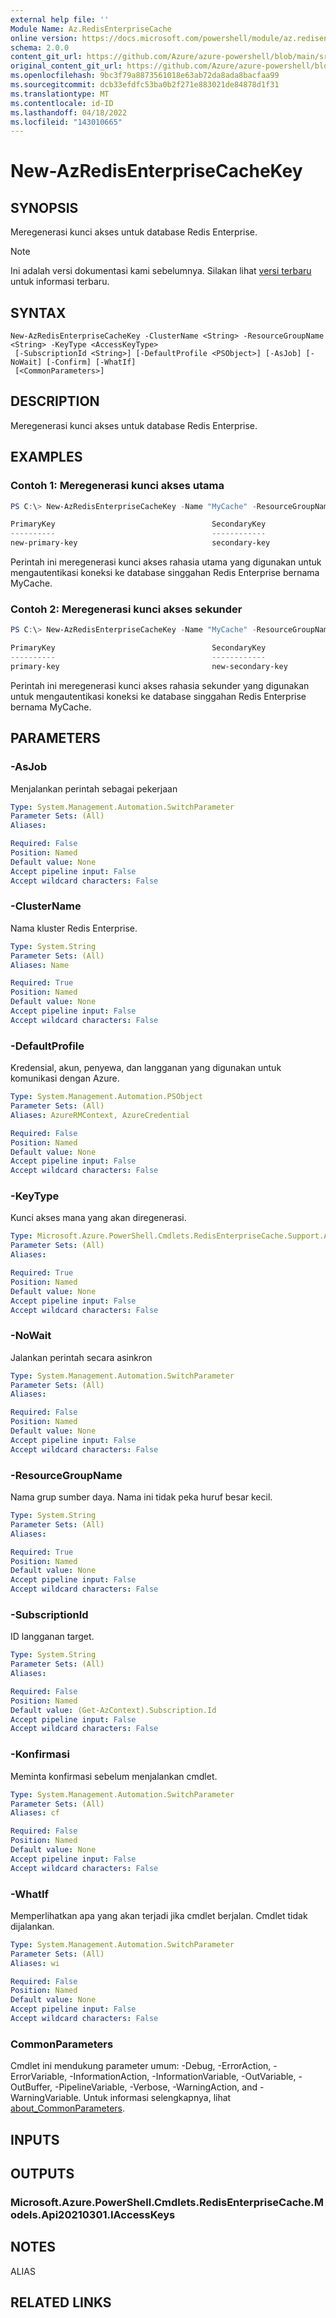 ```yaml
---
external help file: ''
Module Name: Az.RedisEnterpriseCache
online version: https://docs.microsoft.com/powershell/module/az.redisenterprisecache/new-azredisenterprisecachekey
schema: 2.0.0
content_git_url: https://github.com/Azure/azure-powershell/blob/main/src/RedisEnterpriseCache/help/New-AzRedisEnterpriseCacheKey.md
original_content_git_url: https://github.com/Azure/azure-powershell/blob/main/src/RedisEnterpriseCache/help/New-AzRedisEnterpriseCacheKey.md
ms.openlocfilehash: 9bc3f79a8873561018e63ab72da8ada8bacfaa99
ms.sourcegitcommit: dcb33efdfc53ba0b2f271e883021de84878d1f31
ms.translationtype: MT
ms.contentlocale: id-ID
ms.lasthandoff: 04/18/2022
ms.locfileid: "143010665"
---
```

# New-AzRedisEnterpriseCacheKey

## SYNOPSIS
Meregenerasi kunci akses untuk database Redis Enterprise.

> [!NOTE]
>Ini adalah versi dokumentasi kami sebelumnya. Silakan lihat [versi terbaru](/powershell/module/az.redisenterprisecache/new-azredisenterprisecachekey) untuk informasi terbaru.

## SYNTAX

```
New-AzRedisEnterpriseCacheKey -ClusterName <String> -ResourceGroupName <String> -KeyType <AccessKeyType>
 [-SubscriptionId <String>] [-DefaultProfile <PSObject>] [-AsJob] [-NoWait] [-Confirm] [-WhatIf]
 [<CommonParameters>]
```

## DESCRIPTION
Meregenerasi kunci akses untuk database Redis Enterprise.

## EXAMPLES

### Contoh 1: Meregenerasi kunci akses utama
```powershell
PS C:\> New-AzRedisEnterpriseCacheKey -Name "MyCache" -ResourceGroupName "MyGroup" -KeyType "Primary"

PrimaryKey                                   SecondaryKey
----------                                   ------------
new-primary-key                              secondary-key

```

Perintah ini meregenerasi kunci akses rahasia utama yang digunakan untuk mengautentikasi koneksi ke database singgahan Redis Enterprise bernama MyCache.

### Contoh 2: Meregenerasi kunci akses sekunder
```powershell
PS C:\> New-AzRedisEnterpriseCacheKey -Name "MyCache" -ResourceGroupName "MyGroup" -KeyType "Secondary"

PrimaryKey                                   SecondaryKey
----------                                   ------------
primary-key                                  new-secondary-key

```

Perintah ini meregenerasi kunci akses rahasia sekunder yang digunakan untuk mengautentikasi koneksi ke database singgahan Redis Enterprise bernama MyCache.

## PARAMETERS

### -AsJob
Menjalankan perintah sebagai pekerjaan

```yaml
Type: System.Management.Automation.SwitchParameter
Parameter Sets: (All)
Aliases:

Required: False
Position: Named
Default value: None
Accept pipeline input: False
Accept wildcard characters: False
```

### -ClusterName
Nama kluster Redis Enterprise.

```yaml
Type: System.String
Parameter Sets: (All)
Aliases: Name

Required: True
Position: Named
Default value: None
Accept pipeline input: False
Accept wildcard characters: False
```

### -DefaultProfile
Kredensial, akun, penyewa, dan langganan yang digunakan untuk komunikasi dengan Azure.

```yaml
Type: System.Management.Automation.PSObject
Parameter Sets: (All)
Aliases: AzureRMContext, AzureCredential

Required: False
Position: Named
Default value: None
Accept pipeline input: False
Accept wildcard characters: False
```

### -KeyType
Kunci akses mana yang akan diregenerasi.

```yaml
Type: Microsoft.Azure.PowerShell.Cmdlets.RedisEnterpriseCache.Support.AccessKeyType
Parameter Sets: (All)
Aliases:

Required: True
Position: Named
Default value: None
Accept pipeline input: False
Accept wildcard characters: False
```

### -NoWait
Jalankan perintah secara asinkron

```yaml
Type: System.Management.Automation.SwitchParameter
Parameter Sets: (All)
Aliases:

Required: False
Position: Named
Default value: None
Accept pipeline input: False
Accept wildcard characters: False
```

### -ResourceGroupName
Nama grup sumber daya.
Nama ini tidak peka huruf besar kecil.

```yaml
Type: System.String
Parameter Sets: (All)
Aliases:

Required: True
Position: Named
Default value: None
Accept pipeline input: False
Accept wildcard characters: False
```

### -SubscriptionId
ID langganan target.

```yaml
Type: System.String
Parameter Sets: (All)
Aliases:

Required: False
Position: Named
Default value: (Get-AzContext).Subscription.Id
Accept pipeline input: False
Accept wildcard characters: False
```

### -Konfirmasi
Meminta konfirmasi sebelum menjalankan cmdlet.

```yaml
Type: System.Management.Automation.SwitchParameter
Parameter Sets: (All)
Aliases: cf

Required: False
Position: Named
Default value: None
Accept pipeline input: False
Accept wildcard characters: False
```

### -WhatIf
Memperlihatkan apa yang akan terjadi jika cmdlet berjalan.
Cmdlet tidak dijalankan.

```yaml
Type: System.Management.Automation.SwitchParameter
Parameter Sets: (All)
Aliases: wi

Required: False
Position: Named
Default value: None
Accept pipeline input: False
Accept wildcard characters: False
```

### CommonParameters
Cmdlet ini mendukung parameter umum: -Debug, -ErrorAction, -ErrorVariable, -InformationAction, -InformationVariable, -OutVariable, -OutBuffer, -PipelineVariable, -Verbose, -WarningAction, and -WarningVariable. Untuk informasi selengkapnya, lihat [about_CommonParameters](http://go.microsoft.com/fwlink/?LinkID=113216).

## INPUTS

## OUTPUTS

### Microsoft.Azure.PowerShell.Cmdlets.RedisEnterpriseCache.Models.Api20210301.IAccessKeys

## NOTES

ALIAS

## RELATED LINKS

